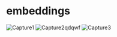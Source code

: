 # embeddings
![Capture1](https://user-images.githubusercontent.com/55157542/227572240-4f6e7749-4b03-400b-a57d-00053b4069a3.JPG)
![Capture2qdqwf](https://user-images.githubusercontent.com/55157542/227572841-cbfe6259-6400-4591-91ce-6f24ae780702.JPG)
![Capture3](https://user-images.githubusercontent.com/55157542/227737321-e921765f-bdf2-47d8-9e03-4402941a1edb.JPG)

